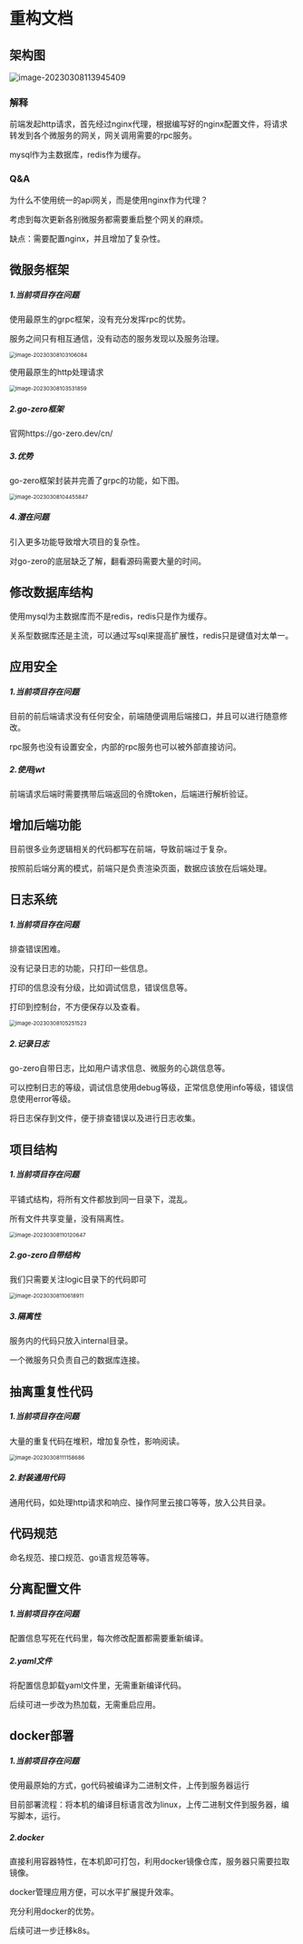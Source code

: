 # 重构文档



## 架构图

![image-20230308113945409](https://cdn.jsdelivr.net/gh/twtsuif/picture/twtsuif2023-03-08/e0f391b16d17df815bb0d7bf1f1bcec0--8d9b--image-20230308113945409.png)

### 解释

前端发起http请求，首先经过nginx代理，根据编写好的nginx配置文件，将请求转发到各个微服务的网关，网关调用需要的rpc服务。

mysql作为主数据库，redis作为缓存。

### Q&A

为什么不使用统一的api网关，而是使用nginx作为代理？

考虑到每次更新各别微服务都需要重启整个网关的麻烦。

缺点：需要配置nginx，并且增加了复杂性。



## 微服务框架

##### 1.当前项目存在问题

使用最原生的grpc框架，没有充分发挥rpc的优势。

服务之间只有相互通信，没有动态的服务发现以及服务治理。

<img src="https://cdn.jsdelivr.net/gh/twtsuif/picture/twtsuif2023-03-08/721f12e77a48cfe1801d8249b08eed53--010e--image-20230308103106084.png" alt="image-20230308103106084" style="zoom:67%;" />

使用最原生的http处理请求

<img src="https://cdn.jsdelivr.net/gh/twtsuif/picture/twtsuif2023-03-08/e5eb2b3c09cf43323d9f6ec476584df2--2e18--image-20230308103531859.png" alt="image-20230308103531859" style="zoom:67%;" />

##### 2.go-zero框架

官网https://go-zero.dev/cn/

##### 3.优势

go-zero框架封装并完善了grpc的功能，如下图。

<img src="https://cdn.jsdelivr.net/gh/twtsuif/picture/twtsuif2023-03-08/02b2cee537003dcf79257399b45faf34--0f6d--image-20230308104455847.png" alt="image-20230308104455847" style="zoom:67%;" />



##### 4.潜在问题

引入更多功能导致增大项目的复杂性。

对go-zero的底层缺乏了解，翻看源码需要大量的时间。



## 修改数据库结构

使用mysql为主数据库而不是redis，redis只是作为缓存。

关系型数据库还是主流，可以通过写sql来提高扩展性，redis只是键值对太单一。



## 应用安全

##### 1.当前项目存在问题

目前的前后端请求没有任何安全，前端随便调用后端接口，并且可以进行随意修改。

rpc服务也没有设置安全，内部的rpc服务也可以被外部直接访问。

##### 2.使用jwt

前端请求后端时需要携带后端返回的令牌token，后端进行解析验证。



## 增加后端功能

目前很多业务逻辑相关的代码都写在前端，导致前端过于复杂。

按照前后端分离的模式，前端只是负责渲染页面，数据应该放在后端处理。



## 日志系统

##### 1.当前项目存在问题

排查错误困难。

没有记录日志的功能，只打印一些信息。

打印的信息没有分级，比如调试信息，错误信息等。

打印到控制台，不方便保存以及查看。

<img src="https://cdn.jsdelivr.net/gh/twtsuif/picture/twtsuif2023-03-08/49c3ac0dedd3347df12310c9e6fc3082--49c8--image-20230308105251523.png" alt="image-20230308105251523" style="zoom:67%;" />

##### 2.记录日志

go-zero自带日志，比如用户请求信息、微服务的心跳信息等。

可以控制日志的等级，调试信息使用debug等级，正常信息使用info等级，错误信息使用error等级。

将日志保存到文件，便于排查错误以及进行日志收集。



## 项目结构

##### 1.当前项目存在问题

平铺式结构，将所有文件都放到同一目录下，混乱。

所有文件共享变量，没有隔离性。

<img src="https://cdn.jsdelivr.net/gh/twtsuif/picture/twtsuif2023-03-08/5e57476814cf6bc8b954c379fcc57f3a--8977--image-20230308110120647.png" alt="image-20230308110120647" style="zoom:67%;" />

##### 2.go-zero自带结构

我们只需要关注logic目录下的代码即可

<img src="https://cdn.jsdelivr.net/gh/twtsuif/picture/twtsuif2023-03-08/d7573c3f9d5ebed45618b7a823c69bca--6d30--image-20230308110618911.png" alt="image-20230308110618911" style="zoom:67%;" />

##### 3.隔离性

服务内的代码只放入internal目录。

一个微服务只负责自己的数据库连接。



## 抽离重复性代码

##### 1.当前项目存在问题

大量的重复代码在堆积，增加复杂性，影响阅读。

<img src="https://cdn.jsdelivr.net/gh/twtsuif/picture/twtsuif2023-03-08/d2133b7639a95d7ebfab91274a3cc030--b04a--image-20230308111158686.png" alt="image-20230308111158686" style="zoom:67%;" />

##### 2.封装通用代码

通用代码，如处理http请求和响应、操作阿里云接口等等，放入公共目录。



## 代码规范

命名规范、接口规范、go语言规范等等。



## 分离配置文件

##### 1.当前项目存在问题

配置信息写死在代码里，每次修改配置都需要重新编译。

##### 2.yaml文件

将配置信息卸载yaml文件里，无需重新编译代码。

后续可进一步改为热加载，无需重启应用。



## docker部署

##### 1.当前项目存在问题

使用最原始的方式，go代码被编译为二进制文件，上传到服务器运行

目前部署流程：将本机的编译目标语言改为linux，上传二进制文件到服务器，编写脚本，运行。

##### 2.docker

直接利用容器特性，在本机即可打包，利用docker镜像仓库，服务器只需要拉取镜像。

docker管理应用方便，可以水平扩展提升效率。

充分利用docker的优势。

后续可进一步迁移k8s。

